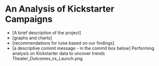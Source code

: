 # An Analysis of Kickstarter Campaigns
* [A brief description of the project]
* [graphs and charts]
* [recommendations for luise based on our findings]
* [a descriptive commit message - in the commit box below]
Performing analysis on Kickstarter data to uncover trends
Theater_Outcomes_vs_Launch.png

